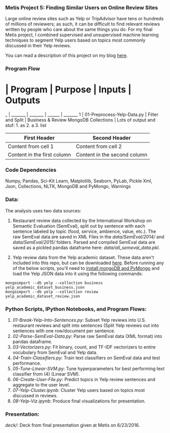 ### Metis Project 5: Finding Similar Users on Online Review Sites

Large online review sites such as Yelp or TripAdvisor have tens or hundreds of millions of reviewers; as such, it can be difficult to find relevant reviews written by people who care about the same things you do. For my final Metis project, I combined supervised and unsupervised machine learning techniques to segment Yelp users based on topics most commonly discussed in their Yelp reviews.

You can read a description of this project on my blog [here](http://www.huguedata.com/2016/07/15/yelp-me-out/).


### Program Flow

# | Program | Purpose | Inputs | Outputs
_ | _______ | _______ | ______ | _______
1 | 01-Preprocess-Yelp-Data.py | Filter and Split | Business & Review MongoDB Collections | Lots of output and stuf: 1. as 2. a 3. list

First Header | Second Header
------------ | -------------
Content from cell 1 | Content from cell 2
Content in the first column | Content in the second column




### Code Dependencies
Numpy, Pandas, Sci-Kit Learn, Matplotlib, Seaborn, PyLab, Pickle
Xml, Json, Collections, NLTK, MongoDB and PyMongo, Warnings


### Data:
The analysis uses two data sources:

1. Restaurant review data collected by the International Workshop on Semantic Evaluation (SemEval), split out by sentence with each sentence labeled by topic (food, service, ambience, value, etc.). The raw SemEval data are saved in XML Files in the *data/SemEval/2014/* and *data/SemEval/2015/* folders.
Parsed and compiled SemEval data are saved as a pickled pandas dataframe here: *data/all_semeval_data.pkl*.

2. Yelp review data from the Yelp academic dataset. These data aren't included into this repo, but can be downloaded [here](https://www.yelp.com/dataset_challenge). Before running any of the below scripts, you'll need to [install mongoDB and PyMongo](https://docs.mongodb.com/manual/installation/) and load the Yelp JSON data into it using the following commands:

```
mongoimport --db yelp --collection business yelp_academic_dataset_business.json
mongoimport --db yelp --collection review yelp_academic_dataset_review.json
```


### Python Scripts, IPython Notebooks, and Program Flows:
1. *01-Break-Yelp-Into-Sentences.py*: Subset Yelp reviews into U.S. restaurant reviews and split into sentences (Split Yelp reviews out into sentences with one row/document per sentence.
2. *02-Parse-SemEval-Data.py*: Parse raw SemEval data (XML format) into pandas dataframe.
3. *03-Vectorizers.py*: Fit binary, count, and TF-IDF vectorizers to entire vocubulary from SemEval and Yelp data.
4. *04-Train-Classifiers.py*: Train text classifiers on SemEval data and test performance.
5. *05-Tune-Linear-SVM.py*: Tune hyperparameters for best performing text classifier from (4) (Linear SVM).
6. *06-Create-User-File.py*: Predict topics in Yelp review sentences and aggregate to the user level.
7. *07-Yelp-Cluster.ipynb*: Cluster Yelp users based on topics most discussed in reviews.
8. *08-Yelp-Viz.ipynb*: Produce final visualizations for presentation.


### Presentation:
*deck/*: Deck from final presentation given at Metis on 6/23/2016.